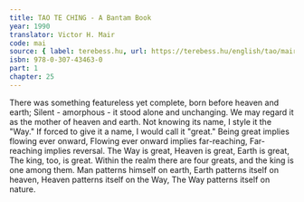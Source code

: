 ```yaml
---
title: TAO TE CHING - A Bantam Book
year: 1990
translator: Victor H. Mair
code: mai
source: { label: terebess.hu, url: https://terebess.hu/english/tao/mair.html }
isbn: 978-0-307-43463-0
part: 1
chapter: 25
---
```


There was something featureless yet complete,
born before heaven and earth;
Silent - amorphous - it stood alone and unchanging.
We may regard it as the mother of heaven and earth.
Not knowing its name,
I style it the "Way."
If forced to give it a name,
I would call it "great."
Being great implies flowing ever onward,
Flowing ever onward implies far-reaching,
Far-reaching implies reversal.
The Way is great,
Heaven is great,
Earth is great,
The king, too, is great.
Within the realm there are four greats, and the king is one among them.
Man patterns himself on earth,
Earth patterns itself on heaven,
Heaven patterns itself on the Way,
The Way patterns itself on nature.
